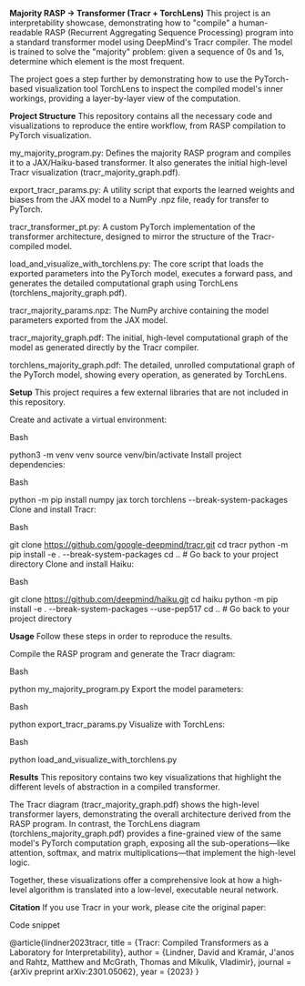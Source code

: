 **Majority RASP → Transformer (Tracr + TorchLens)**
This project is an interpretability showcase, demonstrating how to "compile" a human-readable RASP (Recurrent Aggregating Sequence Processing) program into a standard transformer model using DeepMind's Tracr compiler. The model is trained to solve the "majority" problem: given a sequence of 0s and 1s, determine which element is the most frequent.

The project goes a step further by demonstrating how to use the PyTorch-based visualization tool TorchLens to inspect the compiled model's inner workings, providing a layer-by-layer view of the computation.

**Project Structure**
This repository contains all the necessary code and visualizations to reproduce the entire workflow, from RASP compilation to PyTorch visualization.

my_majority_program.py: Defines the majority RASP program and compiles it to a JAX/Haiku-based transformer. It also generates the initial high-level Tracr visualization (tracr_majority_graph.pdf).

export_tracr_params.py: A utility script that exports the learned weights and biases from the JAX model to a NumPy .npz file, ready for transfer to PyTorch.

tracr_transformer_pt.py: A custom PyTorch implementation of the transformer architecture, designed to mirror the structure of the Tracr-compiled model.

load_and_visualize_with_torchlens.py: The core script that loads the exported parameters into the PyTorch model, executes a forward pass, and generates the detailed computational graph using TorchLens (torchlens_majority_graph.pdf).

tracr_majority_params.npz: The NumPy archive containing the model parameters exported from the JAX model.

tracr_majority_graph.pdf: The initial, high-level computational graph of the model as generated directly by the Tracr compiler.

torchlens_majority_graph.pdf: The detailed, unrolled computational graph of the PyTorch model, showing every operation, as generated by TorchLens.

**Setup**
This project requires a few external libraries that are not included in this repository.

Create and activate a virtual environment:

Bash

python3 -m venv venv
source venv/bin/activate
Install project dependencies:

Bash

python -m pip install numpy jax torch torchlens --break-system-packages
Clone and install Tracr:

Bash

git clone https://github.com/google-deepmind/tracr.git
cd tracr
python -m pip install -e . --break-system-packages
cd .. # Go back to your project directory
Clone and install Haiku:

Bash

git clone https://github.com/deepmind/haiku.git
cd haiku
python -m pip install -e . --break-system-packages --use-pep517
cd .. # Go back to your project directory

**Usage**
Follow these steps in order to reproduce the results.

Compile the RASP program and generate the Tracr diagram:

Bash

python my_majority_program.py
Export the model parameters:

Bash

python export_tracr_params.py
Visualize with TorchLens:

Bash

python load_and_visualize_with_torchlens.py

**Results**
This repository contains two key visualizations that highlight the different levels of abstraction in a compiled transformer.

The Tracr diagram (tracr_majority_graph.pdf) shows the high-level transformer layers, demonstrating the overall architecture derived from the RASP program. In contrast, the TorchLens diagram (torchlens_majority_graph.pdf) provides a fine-grained view of the same model's PyTorch computation graph, exposing all the sub-operations—like attention, softmax, and matrix multiplications—that implement the high-level logic.

Together, these visualizations offer a comprehensive look at how a high-level algorithm is translated into a low-level, executable neural network.

**Citation**
If you use Tracr in your work, please cite the original paper:

Code snippet

@article{lindner2023tracr,
  title    = {Tracr: Compiled Transformers as a Laboratory for Interpretability},
  author   = {Lindner, David and Kramár, J\'anos and Rahtz, Matthew and McGrath, Thomas and Mikulik, Vladimir},
  journal  = {arXiv preprint arXiv:2301.05062},
  year     = {2023}
}
